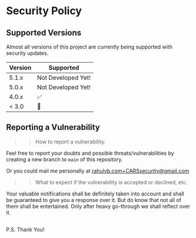 # Security Policy

## Supported Versions

Almost all versions of this project are currently being supported with security updates.

| Version | Supported          |
| ------- | ------------------ |
| 5.1.x   | Not Developed Yet! |
| 5.0.x   | Not Developed Yet! |
| 4.0.x   | :white_check_mark: |
| < 3.0   | :no_entry_sign:    |

## Reporting a Vulnerability

>>How to report a vulnerability.

Feel free to report your doubts and possible threats/vulnerabilities by creating a 
new branch to `main` of this repository.

Or you could mail me personally at rahulvb.com+CARSsecurity@gmail.com

>>What to expect if the vulnerability is accepted or declined, etc.

Your valuable notifications shall be definitely taken into account and shall be guaranteed 
to give you a response over it. But do know that not all of them shall be entertained. Only 
after heavy go-through we shall reflect over it.

##
P.S. Thank You!